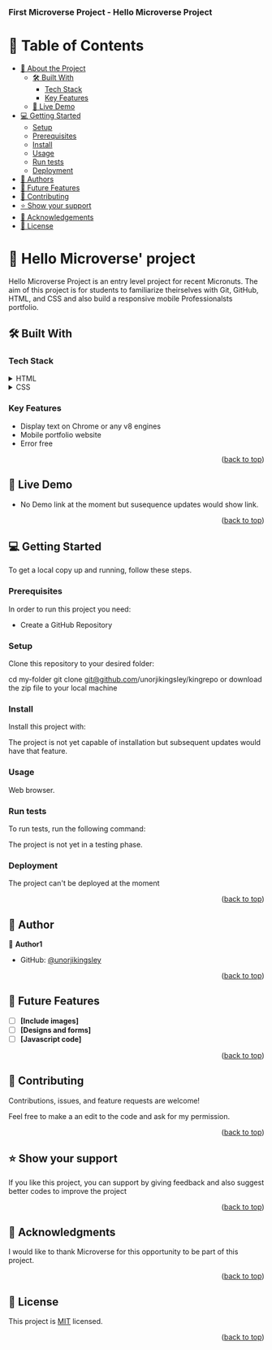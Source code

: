 <a name="readme-top"></a>

  <h3><b> First Microverse Project - Hello Microverse Project</b></h3>

</div>

# 📗 Table of Contents

- [📖 About the Project](#about-project)
  - [🛠 Built With](#built-with)
    - [Tech Stack](#tech-stack)
    - [Key Features](#key-features)
  - [🚀 Live Demo](#live-demo)
- [💻 Getting Started](#getting-started)
  - [Setup](#setup)
  - [Prerequisites](#prerequisites)
  - [Install](#install)
  - [Usage](#usage)
  - [Run tests](#run-tests)
  - [Deployment](#triangular_flag_on_post-deployment)
- [👥 Authors](#authors)
- [🔭 Future Features](#future-features)
- [🤝 Contributing](#contributing)
- [⭐️ Show your support](#support)
- [🙏 Acknowledgements](#acknowledgements)
- [📝 License](#license)

<!-- PROJECT DESCRIPTION -->

# 📖 Hello Microverse' project <a name="about-project"></a>

Hello Microverse Project is an entry level project for recent Micronuts. The aim of this project is for students to familiarize theirselves with Git, GitHub, HTML, and CSS and also build a responsive mobile Professionalsts portfolio.

## 🛠 Built With <a name="built-with"></a>

### Tech Stack <a name="tech-stack"></a>

<details>
  <summary>HTML</summary>
  <ul>
    <li><a href="#">javascript</a></li>
  </ul>
</details>

<details>
  <summary>CSS</summary>
  <ul>
    <li><a href="#">css</a></li>
  </ul>
</details>

### Key Features <a name="key-features"></a>

- Display text on Chrome or any v8 engines
- Mobile portfolio website
- Error free

<p align="right">(<a href="#readme-top">back to top</a>)</p>

<!-- LIVE DEMO -->

## 🚀 Live Demo <a name="live-demo"></a>

- No Demo link at the moment but susequence updates would show link.

<p align="right">(<a href="#readme-top">back to top</a>)</p>

<!-- GETTING STARTED -->

## 💻 Getting Started <a name="getting-started"></a>

To get a local copy up and running, follow these steps.

### Prerequisites

In order to run this project you need:

- Create a GitHub Repository

### Setup

Clone this repository to your desired folder:

cd my-folder
git clone git@github.com/unorjikingsley/kingrepo
or download the zip file to your local machine

### Install

Install this project with:

The project is not yet capable of installation but subsequent updates would have that feature.

### Usage

Web browser.

### Run tests

To run tests, run the following command:

The project is not yet in a testing phase.

### Deployment

The project can't be deployed at the moment

<p align="right">(<a href="#readme-top">back to top</a>)</p>

<!-- AUTHORS -->

## 👥 Author <a name="authors"></a>

👤 **Author1**

- GitHub: [@unorjikingsley](https://github.com/unorjikingsley)

<p align="right">(<a href="#readme-top">back to top</a>)</p>

<!-- FUTURE FEATURES -->

## 🔭 Future Features <a name="future-features"></a>

- [ ] **[Include images]**
- [ ] **[Designs and forms]**
- [ ] **[Javascript code]**

<p align="right">(<a href="#readme-top">back to top</a>)</p>

<!-- CONTRIBUTING -->

## 🤝 Contributing <a name="contributing"></a>

Contributions, issues, and feature requests are welcome!

Feel free to make a an edit to the code and ask for my permission.

<p align="right">(<a href="#readme-top">back to top</a>)</p>

<!-- SUPPORT -->

## ⭐️ Show your support <a name="support"></a>

If you like this project, you can support by giving feedback and also suggest better codes to improve the project

<p align="right">(<a href="#readme-top">back to top</a>)</p>

<!-- ACKNOWLEDGEMENTS -->

## 🙏 Acknowledgments <a name="acknowledgements"></a>

I would like to thank Microverse for this opportunity to be part of this project.

<p align="right">(<a href="#readme-top">back to top</a>)</p>

<!-- LICENSE -->

## 📝 License <a name="license"></a>

This project is [MIT](./LICENSE) licensed.

<p align="right">(<a href="#readme-top">back to top</a>)</p>
